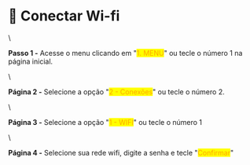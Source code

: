# 🛜 Conectar Wi-fi

\


**Passo 1 -** Acesse o menu clicando em "<mark style="color:orange;">1. MENU</mark>" ou tecle o número 1 na página inicial.

\


**Página 2 -** Selecione a opção "<mark style="color:orange;">2 - Conexões</mark>" ou tecle o número 2.

\


**Página 3 -** Selecione a opção "<mark style="color:orange;">1 - WIFI</mark>" ou tecle o número 1

\


**Página 4 -** Selecione sua rede wifi, digite a senha e tecle "<mark style="color:orange;">Confirmar</mark>"
